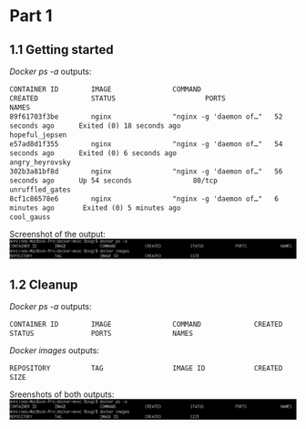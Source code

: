 # Part 1

## 1.1 Getting started

*Docker ps -a* outputs:

```
CONTAINER ID        IMAGE               COMMAND                  CREATED             STATUS                      PORTS               NAMES
89f61703f3be        nginx               "nginx -g 'daemon of…"   52 seconds ago      Exited (0) 18 seconds ago                       hopeful_jepsen
e57ad8d1f355        nginx               "nginx -g 'daemon of…"   54 seconds ago      Exited (0) 6 seconds ago                        angry_heyrovsky
302b3a81bf8d        nginx               "nginx -g 'daemon of…"   56 seconds ago      Up 54 seconds               80/tcp              unruffled_gates
8cf1c86578e6        nginx               "nginx -g 'daemon of…"   6 minutes ago       Exited (0) 5 minutes ago                        cool_gauss
```

Screenshot of the output: ![Screenshot of output, for rows which shows that there were three containers, two of which are stopped.](images/1_2.png)
## 1.2 Cleanup

*Docker ps -a* outputs: 

```
CONTAINER ID        IMAGE               COMMAND             CREATED             STATUS              PORTS               NAMES

```


*Docker images* outputs:

```
REPOSITORY          TAG                 IMAGE ID            CREATED             SIZE
```

Sreenshots of both outputs: ![Screenshot of outputs, showing they're empty](images/1_2.png)